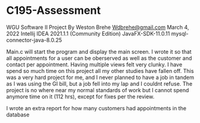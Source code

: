 # C195-Assessment
WGU Software II Project
By Weston Brehe
Wdbrehe@gmail.com
March 4, 2022
Intellij IDEA 2021.1.1 (Community Edition) JavaFX-SDK-11.0.11
mysql-connector-java-8.0.25

Main.c will start the program and display the main screen.  I wrote it so that all appointments for a user can be oberserved as well as the customer and contact per appointment.  Having multiple views felt very clunky.  I have spend so much time on this project all my other studies have fallen off.  This was a very hard project for me, and I never planned to have a job in tandem as I was using the GI bill, but a job fell into my lap and I couldnt refuse.  The project is no where near my normal standards of work but I cannot spend anymore time on it (112 hrs), except for fixes per the review.  

I wrote an extra report for how many customers had appointments in the database

